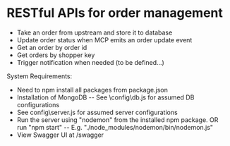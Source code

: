 RESTful APIs for order management
==========================

* Take an order from upstream and store it to database
* Update order status when MCP emits an order update event
* Get an order by order id
* Get orders by shopper key
* Trigger notification when needed (to be defined...)

System Requirements:

- Need to npm install all packages from package.json
- Installation of MongoDB
-- See \config\db.js for assumed DB configurations
- See config\server.js for assumed server configurations
- Run the server using "nodemon" from the installed npm package. OR run "npm start"
-- E.g. "./node_modules/nodemon/bin/nodemon.js"
- View Swagger UI at /swagger
